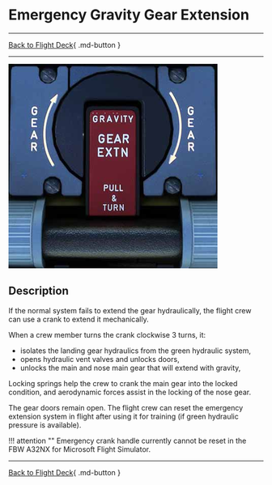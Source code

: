 # Emergency Gravity Gear Extension

---

[Back to Flight Deck](../index.md){ .md-button }

---

![Gravtiy Gear Extension Panel](../../../assets/a32nx-briefing/pedestal/Gravity-Gear-Extn-Panel.jpg "Gravtiy Gear Extension Panel")

## Description

If the normal system fails to extend the gear hydraulically, the flight crew can use a crank to extend it mechanically.

When a crew member turns the crank clockwise 3 turns, it:

- isolates the landing gear hydraulics from the green hydraulic system,
- opens hydraulic vent valves and unlocks doors,
- unlocks the main and nose main gear that will extend with gravity,

Locking springs help the crew to crank the main gear into the locked condition, and aerodynamic forces assist in the locking of the nose gear.

The gear doors remain open.
The flight crew can reset the emergency extension system in flight after using it for training (if green hydraulic pressure is available).

!!! attention ""
    Emergency crank handle currently cannot be reset in the FBW A32NX for Microsoft Flight Simulator.

---

[Back to Flight Deck](../index.md){ .md-button }
